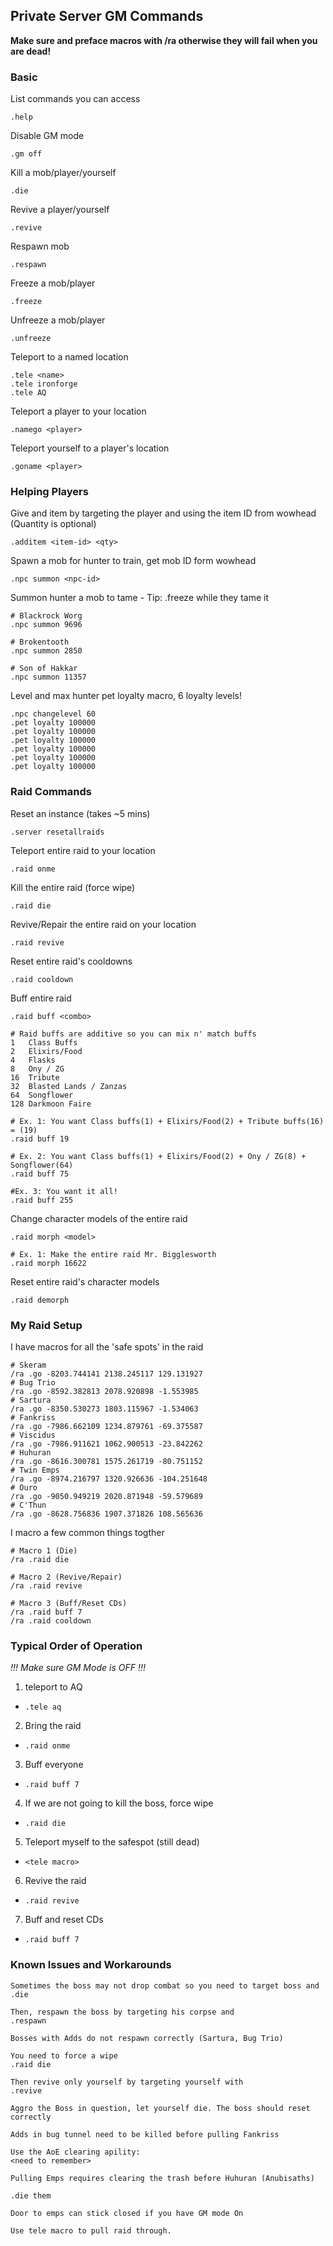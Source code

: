 ## Private Server GM Commands

**Make sure and preface macros with /ra otherwise they will fail when you are dead!**

### Basic

List commands you can access
```
.help
```

Disable GM mode
```
.gm off
```

Kill a mob/player/yourself
```
.die
```

Revive a player/yourself
```
.revive
```

Respawn mob
```
.respawn
```

Freeze a mob/player
```
.freeze
```

Unfreeze a mob/player
```
.unfreeze
```

Teleport to a named location
```
.tele <name>
.tele ironforge
.tele AQ
```

Teleport a player to your location
```
.namego <player>
```

Teleport yourself to a player's location
```
.goname <player>
```

### Helping Players

Give and item by targeting the player and using the item ID from wowhead (Quantity is optional)
```
.additem <item-id> <qty>
```

Spawn a mob for hunter to train, get mob ID form wowhead
```
.npc summon <npc-id>
```

Summon hunter a mob to tame - Tip: .freeze while they tame it
```
# Blackrock Worg
.npc summon 9696

# Brokentooth
.npc summon 2850

# Son of Hakkar
.npc summon 11357
```

Level and max hunter pet loyalty macro, 6 loyalty levels!
```
.npc changelevel 60
.pet loyalty 100000
.pet loyalty 100000
.pet loyalty 100000
.pet loyalty 100000
.pet loyalty 100000
.pet loyalty 100000
```

### Raid Commands

Reset an instance (takes ~5 mins)
```
.server resetallraids
```

Teleport entire raid to your location
```
.raid onme
```

Kill the entire raid (force wipe)
```
.raid die
```

Revive/Repair the entire raid on your location
```
.raid revive
```

Reset entire raid's cooldowns
```
.raid cooldown
```

Buff entire raid
```
.raid buff <combo>

# Raid buffs are additive so you can mix n' match buffs
1   Class Buffs
2   Elixirs/Food
4   Flasks
8   Ony / ZG
16  Tribute
32  Blasted Lands / Zanzas
64  Songflower
128 Darkmoon Faire

# Ex. 1: You want Class buffs(1) + Elixirs/Food(2) + Tribute buffs(16) = (19)
.raid buff 19

# Ex. 2: You want Class buffs(1) + Elixirs/Food(2) + Ony / ZG(8) + Songflower(64)
.raid buff 75

#Ex. 3: You want it all!
.raid buff 255
```

Change character models of the entire raid
```
.raid morph <model>

# Ex. 1: Make the entire raid Mr. Bigglesworth
.raid morph 16622
```

Reset entire raid's character models
```
.raid demorph
```

### My Raid Setup

I have macros for all the 'safe spots' in the raid
```
# Skeram
/ra .go -8203.744141 2138.245117 129.131927
# Bug Trio
/ra .go -8592.382813 2078.920898 -1.553985
# Sartura
/ra .go -8350.530273 1803.115967 -1.534063
# Fankriss
/ra .go -7986.662109 1234.879761 -69.375587
# Viscidus
/ra .go -7986.911621 1062.900513 -23.842262
# Huhuran
/ra .go -8616.300781 1575.261719 -80.751152
# Twin Emps
/ra .go -8974.216797 1320.926636 -104.251648
# Ouro
/ra .go -9050.949219 2020.871948 -59.579689
# C'Thun
/ra .go -8628.756836 1907.371826 108.565636
```

I macro a few common things togther
```
# Macro 1 (Die)
/ra .raid die

# Macro 2 (Revive/Repair)
/ra .raid revive

# Macro 3 (Buff/Reset CDs)
/ra .raid buff 7
/ra .raid cooldown
```

### Typical Order of Operation

*!!! Make sure GM Mode is OFF !!!*

1. teleport to AQ
  * ```.tele aq```
2. Bring the raid
  * ```.raid onme```
3. Buff everyone
  * ```.raid buff 7```
4. If we are not going to kill the boss, force wipe
  * ```.raid die```
5. Teleport myself to the safespot (still dead)
  * ```<tele macro>```
6. Revive the raid
  * ```.raid revive```
7. Buff and reset CDs
  * ```.raid buff 7```

### Known Issues and Workarounds

```
Sometimes the boss may not drop combat so you need to target boss and
.die

Then, respawn the boss by targeting his corpse and
.respawn
```

```
Bosses with Adds do not respawn correctly (Sartura, Bug Trio)

You need to force a wipe
.raid die

Then revive only yourself by targeting yourself with
.revive

Aggro the Boss in question, let yourself die. The boss should reset correctly
```

```
Adds in bug tunnel need to be killed before pulling Fankriss

Use the AoE clearing apility:
<need to remember>
```

```
Pulling Emps requires clearing the trash before Huhuran (Anubisaths)

.die them
```

```
Door to emps can stick closed if you have GM mode On

Use tele macro to pull raid through.
```


